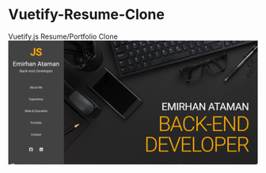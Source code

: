 # Vuetify-Resume-Clone
Vuetify.js Resume/Portfolio Clone
![vuetify resume clone](https://github.com/ashkan90/Vuetify-Resume/blob/master/screen-shot.png)
